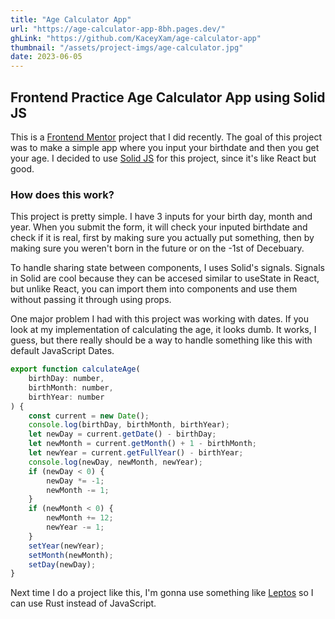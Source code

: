 ```yaml
---
title: "Age Calculator App"
url: "https://age-calculator-app-8bh.pages.dev/"
ghLink: "https://github.com/KaceyXam/age-calculator-app"
thumbnail: "/assets/project-imgs/age-calculator.jpg"
date: 2023-06-05
---
```


## Frontend Practice Age Calculator App using Solid JS

This is a [Frontend Mentor](https://www.frontendmentor.io) project that I did recently. The goal of this project was to make a simple app where you input your birthdate and then you get your age. I decided to use [Solid JS](https://www.solidjs.com/) for this project, since it's like React but good.

### How does this work?

This project is pretty simple. I have 3 inputs for your birth day, month and year. When you submit the form, it will check your inputed birthdate and check if it is real, first by making sure you actually put something, then by making sure you weren't born in the future or on the -1st of Decebuary.

To handle sharing state between components, I uses Solid's signals. Signals in Solid are cool because they can be accesed similar to useState in React, but unlike React, you can import them into components and use them without passing it through using props.

One major problem I had with this project was working with dates. If you look at my implementation of calculating the age, it looks dumb. It works, I guess, but there really should be a way to handle something like this with default JavaScript Dates.

```javascript
export function calculateAge(
	birthDay: number,
	birthMonth: number,
	birthYear: number
) {
	const current = new Date();
	console.log(birthDay, birthMonth, birthYear);
	let newDay = current.getDate() - birthDay;
	let newMonth = current.getMonth() + 1 - birthMonth;
	let newYear = current.getFullYear() - birthYear;
	console.log(newDay, newMonth, newYear);
	if (newDay < 0) {
		newDay *= -1;
		newMonth -= 1;
	}
	if (newMonth < 0) {
		newMonth += 12;
		newYear -= 1;
	}
	setYear(newYear);
	setMonth(newMonth);
	setDay(newDay);
}
```

Next time I do a project like this, I'm gonna use something like [Leptos](https://github.com/leptos-rs/leptos) so I can use Rust instead of JavaScript.
